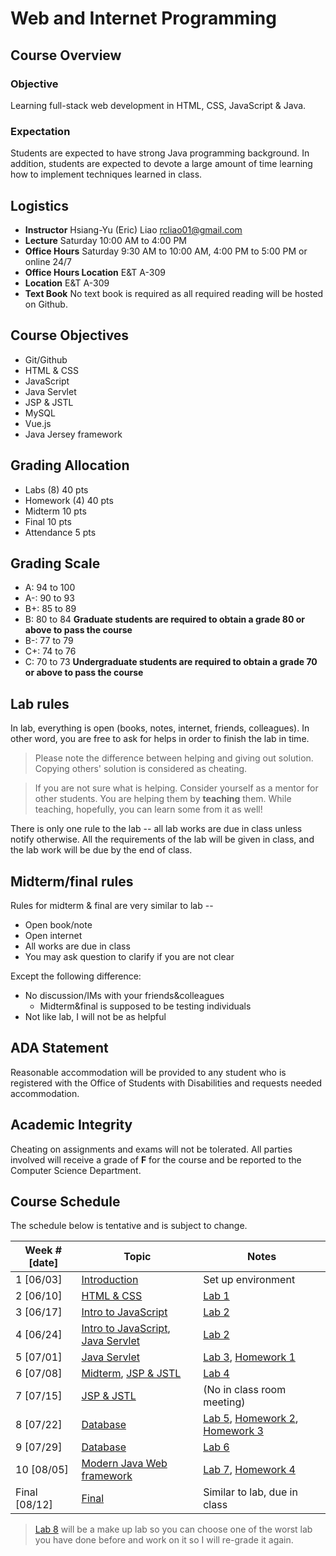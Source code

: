 # Web and Internet Programming

## Course Overview

### Objective

Learning full-stack web development in HTML, CSS, JavaScript & Java.

### Expectation

Students are expected to have strong Java programming background. 
In addition, students are expected to devote a large amount of time learning 
how to implement techniques learned in class.

## Logistics

- **Instructor** Hsiang-Yu (Eric) Liao [rcliao01@gmail.com](mailto:rcliao01@gmail.com)
- **Lecture** Saturday 10:00 AM to 4:00 PM
- **Office Hours** Saturday 9:30 AM to 10:00 AM, 4:00 PM to 5:00 PM or online 24/7
- **Office Hours Location** E&T A-309
- **Location** E&T A-309
- **Text Book** No text book is required as all required reading will be hosted on Github.

## Course Objectives

* Git/Github
* HTML & CSS
* JavaScript
* Java Servlet
* JSP & JSTL
* MySQL
* Vue.js
* Java Jersey framework

## Grading Allocation

* Labs (8) 40 pts
* Homework (4) 40 pts
* Midterm 10 pts
* Final 10 pts
* Attendance 5 pts

## Grading Scale

* A: 94 to 100
* A-: 90 to 93
* B+: 85 to 89
* B: 80 to 84
**Graduate students are required to obtain a grade 80 or above to pass the course**
* B-: 77 to 79
* C+: 74 to 76
* C: 70 to 73
**Undergraduate students are required to obtain a grade 70 or above to pass the course**

## Lab rules

In lab, everything is open (books, notes, internet, friends, colleagues). In other word,
you are free to ask for helps in order to finish the lab in time.

> Please note the difference between helping and giving out solution. Copying
others' solution is considered as cheating.

> If you are not sure what is helping. Consider yourself as a mentor for other
students. You are helping them by **teaching** them. While teaching, hopefully,
you can learn some from it as well!

There is only one rule to the lab -- all lab works are due in class unless notify otherwise.
All the requirements of the lab will be given in class, and the lab work will be 
due by the end of class.

## Midterm/final rules

Rules for midterm & final are very similar to lab --

* Open book/note
* Open internet
* All works are due in class
* You may ask question to clarify if you are not clear

Except the following difference:

* No discussion/IMs with your friends&colleagues
	* Midterm&final is supposed to be testing individuals
* Not like lab, I will not be as helpful

## ADA Statement

Reasonable accommodation will be provided to any student who is registered with
the Office of Students with Disabilities and requests needed accommodation.

## Academic Integrity

Cheating on assignments and exams will not be tolerated. All parties involved
will receive a grade of **F** for the course and be reported to the Computer 
Science Department.

## Course Schedule

The schedule below is tentative and is subject to change.

| Week # [date]      | Topic     | Notes |
| ------------------ | --- | --- |
| 1  [06/03]         | [Introduction][1] | Set up environment |
| 2  [06/10]         | [HTML & CSS][2] | [Lab 1][16] |
| 3  [06/17]         | [Intro to JavaScript][3] | [Lab 2][17] |
| 4  [06/24]         | [Intro to JavaScript][3], [Java Servlet][4] | [Lab 2][17] |
| 5  [07/01]         | [Java Servlet][4] | [Lab 3][18], [Homework 1][12] |
| 6  [07/08]         | [Midterm][5], [JSP & JSTL][6] | [Lab 4][19] |
| 7  [07/15]         | [JSP & JSTL][6] | (No in class room meeting) |
| 8  [07/22]         | [Database][7] | [Lab 5][20], [Homework 2][13], [Homework 3][14] |
| 9  [07/29]         | [Database][7] | [Lab 6][21] |
| 10 [08/05]         | [Modern Java Web framework][10] | [Lab 7][22], [Homework 4][15] |
| Final [08/12]      | [Final][11] | Similar to lab, due in class |

> [Lab 8][23] will be a make up lab so you can choose one of the worst lab you
have done before and work on it so I will re-grade it again.

[1]: notes/introduction.md
[2]: notes/html_css.md
[3]: notes/javascript.md
[4]: notes/java_servlet.md
[5]: notes/midterm.md
[6]: notes/jsp_jstl.md
[7]: notes/database.md
[8]: notes/web_architectures.md
[9]: notes/front_end_framework.md
[10]: notes/modern_java_web.md
[11]: notes/final.md
[12]: notes/homeworks/homework1.md
[13]: notes/homeworks/homework2.md
[14]: notes/homeworks/homework3.md
[15]: notes/homeworks/homework4.md
[16]: notes/labs/lab1.md
[17]: notes/labs/lab2.md
[18]: notes/labs/lab3.md
[19]: notes/labs/lab4.md
[20]: notes/labs/lab5.md
[21]: notes/labs/lab6.md
[22]: notes/labs/lab7.md
[23]: notes/labs/lab8.md

